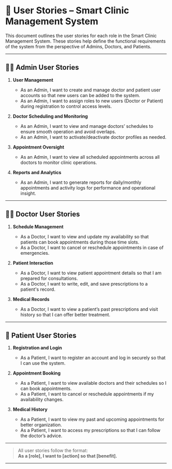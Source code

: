 # 📘 User Stories – Smart Clinic Management System

This document outlines the user stories for each role in the Smart Clinic Management System. These stories help define the functional requirements of the system from the perspective of Admins, Doctors, and Patients.

---

## 👨‍💼 Admin User Stories

1. **User Management**
   - As an Admin, I want to create and manage doctor and patient user accounts so that new users can be added to the system.
   - As an Admin, I want to assign roles to new users (Doctor or Patient) during registration to control access levels.

2. **Doctor Scheduling and Monitoring**
   - As an Admin, I want to view and manage doctors’ schedules to ensure smooth operation and avoid overlaps.
   - As an Admin, I want to activate/deactivate doctor profiles as needed.

3. **Appointment Oversight**
   - As an Admin, I want to view all scheduled appointments across all doctors to monitor clinic operations.

4. **Reports and Analytics**
   - As an Admin, I want to generate reports for daily/monthly appointments and activity logs for performance and operational insight.

---

## 🧑‍⚕️ Doctor User Stories

1. **Schedule Management**
   - As a Doctor, I want to view and update my availability so that patients can book appointments during those time slots.
   - As a Doctor, I want to cancel or reschedule appointments in case of emergencies.

2. **Patient Interaction**
   - As a Doctor, I want to view patient appointment details so that I am prepared for consultations.
   - As a Doctor, I want to write, edit, and save prescriptions to a patient's record.

3. **Medical Records**
   - As a Doctor, I want to view a patient’s past prescriptions and visit history so that I can offer better treatment.

---

## 🧑 Patient User Stories

1. **Registration and Login**
   - As a Patient, I want to register an account and log in securely so that I can use the system.

2. **Appointment Booking**
   - As a Patient, I want to view available doctors and their schedules so I can book appointments.
   - As a Patient, I want to cancel or reschedule appointments if my availability changes.

3. **Medical History**
   - As a Patient, I want to view my past and upcoming appointments for better organization.
   - As a Patient, I want to access my prescriptions so that I can follow the doctor’s advice.

---

> All user stories follow the format:  
> **As a [role], I want to [action] so that [benefit].**

---
